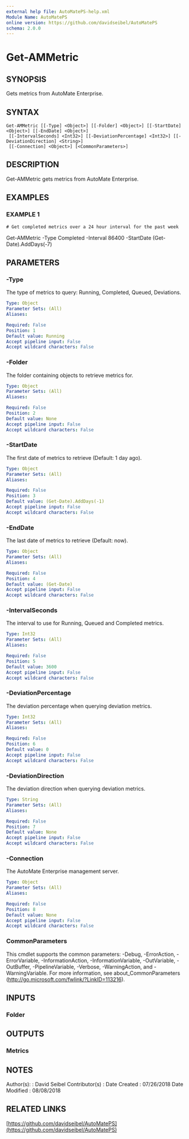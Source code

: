 ```yaml
---
external help file: AutoMatePS-help.xml
Module Name: AutoMatePS
online version: https://github.com/davidseibel/AutoMatePS
schema: 2.0.0
---
```


# Get-AMMetric

## SYNOPSIS
Gets metrics from AutoMate Enterprise.

## SYNTAX

```
Get-AMMetric [[-Type] <Object>] [[-Folder] <Object>] [[-StartDate] <Object>] [[-EndDate] <Object>]
 [[-IntervalSeconds] <Int32>] [[-DeviationPercentage] <Int32>] [[-DeviationDirection] <String>]
 [[-Connection] <Object>] [<CommonParameters>]
```

## DESCRIPTION
Get-AMMetric gets metrics from AutoMate Enterprise.

## EXAMPLES

### EXAMPLE 1
```
# Get completed metrics over a 24 hour interval for the past week
```

Get-AMMetric -Type Completed -Interval 86400 -StartDate (Get-Date).AddDays(-7)

## PARAMETERS

### -Type
The type of metrics to query: Running, Completed, Queued, Deviations.

```yaml
Type: Object
Parameter Sets: (All)
Aliases:

Required: False
Position: 1
Default value: Running
Accept pipeline input: False
Accept wildcard characters: False
```

### -Folder
The folder containing objects to retrieve metrics for.

```yaml
Type: Object
Parameter Sets: (All)
Aliases:

Required: False
Position: 2
Default value: None
Accept pipeline input: False
Accept wildcard characters: False
```

### -StartDate
The first date of metrics to retrieve (Default: 1 day ago).

```yaml
Type: Object
Parameter Sets: (All)
Aliases:

Required: False
Position: 3
Default value: (Get-Date).AddDays(-1)
Accept pipeline input: False
Accept wildcard characters: False
```

### -EndDate
The last date of metrics to retrieve (Default: now).

```yaml
Type: Object
Parameter Sets: (All)
Aliases:

Required: False
Position: 4
Default value: (Get-Date)
Accept pipeline input: False
Accept wildcard characters: False
```

### -IntervalSeconds
The interval to use for Running, Queued and Completed metrics.

```yaml
Type: Int32
Parameter Sets: (All)
Aliases:

Required: False
Position: 5
Default value: 3600
Accept pipeline input: False
Accept wildcard characters: False
```

### -DeviationPercentage
The deviation percentage when querying deviation metrics.

```yaml
Type: Int32
Parameter Sets: (All)
Aliases:

Required: False
Position: 6
Default value: 0
Accept pipeline input: False
Accept wildcard characters: False
```

### -DeviationDirection
The deviation direction when querying deviation metrics.

```yaml
Type: String
Parameter Sets: (All)
Aliases:

Required: False
Position: 7
Default value: None
Accept pipeline input: False
Accept wildcard characters: False
```

### -Connection
The AutoMate Enterprise management server.

```yaml
Type: Object
Parameter Sets: (All)
Aliases:

Required: False
Position: 8
Default value: None
Accept pipeline input: False
Accept wildcard characters: False
```

### CommonParameters
This cmdlet supports the common parameters: -Debug, -ErrorAction, -ErrorVariable, -InformationAction, -InformationVariable, -OutVariable, -OutBuffer, -PipelineVariable, -Verbose, -WarningAction, and -WarningVariable.
For more information, see about_CommonParameters (http://go.microsoft.com/fwlink/?LinkID=113216).

## INPUTS

### Folder
## OUTPUTS

### Metrics
## NOTES
Author(s):     : David Seibel
Contributor(s) :
Date Created   : 07/26/2018
Date Modified  : 08/08/2018

## RELATED LINKS

[https://github.com/davidseibel/AutoMatePS](https://github.com/davidseibel/AutoMatePS)

